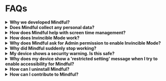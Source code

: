 # FAQs

<details>
  <summary><b>Why we developed Mindful?</b></summary>
  <p>Let's be honest: we were hooked on our phones, endlessly scrolling through social media and procrastinating like pros. Our productivity was in freefall, and we thought, 'Surely, there's an app out there to fix this mess.' <br/>We scoured the Play Store, hoping to find a magical app that would save us from our digital downfall. Instead, we found either overpriced solutions or apps that were as privacy-friendly as a leaky bucket.<br/>So, we decided to stop complaining and start coding. Mindful was born out of our frustration and our determination to create something that was not only free but actually respected our privacy. We figured if we couldn't find what we needed, we'd build it ourselves—and here it is, just for you.</p>
  <br/>
</details>

<details>
  <summary><b>Does Mindful collect any personal data?</b></summary>
  <p>No, Mindful being FOSS app does not collect, store, or transfer any personal data. It operates entirely offline, ensuring that your information remains secure and private.</p>
  <br/>
</details>

<details>
  <summary><b>How does Mindful help with screen time management?</b></summary>
  <p>Mindful allows you to set limits on app usage and track time spent on short-form content. It helps you stay focused by pausing apps and blocking distractions according to your preferences.</p>
  <br/>
</details>

<details>
  <summary><b>How does Invincible Mode work?</b></summary>
  <p>Invincible Mode prevents the uninstallation of Mindful and restricts any changes to app timers, short content timers, and bedtime settings. This feature helps you stay disciplined and maintain your digital habits effectively.</p>
  <br/>
</details>

<details>
  <summary><b>Why does Mindful ask for Admin permission to enable Invincible Mode?</b></summary>
  <p>Mindful requests admin permission to prevent the app from being uninstalled, force-stopped, or altered. This ensures that Invincible Mode remains active and your app settings—such as timers and bedtime schedules—are protected from being changed or disrupted.</p>
  <br/>
</details>

<details>
  <summary><b>Why did Mindful suddenly stop working?</b></summary>
  <p>Some device manufacturers, especially those using MIUI OS like Xiaomi and Poco, restrict background app activity to save battery or for other reasons. This can affect Mindful's performance.<br/>Troubleshooting: Go to the settings in Mindful and allow the permission to ignore battery optimizations. If you're unsure how to grant this permission, click on the help icon in the permission dialog for guidance.</p>
  <br/>
</details>

<details>
  <summary><b>My device shows a security warning. Is this safe?</b></summary>
   <p>&emsp;&emsp;Yes, the Mindful app is completely secure and safe to use. The security warning you're seeing is likely due to the accessibility service Mindful needs to operate effectively. This service is crucial for Mindful to detect and manage short videos in supported apps. While accessibility services can sometimes trigger security warnings, please be assured that Mindful is built with your privacy and data protection in mind. If you have any concerns, don't hesitate to contact us for support.</p>
  <br/>
</details>

<details>
  <summary><b>Why does my device show a 'restricted setting' message when I try to enable accessibility for Mindful?</b></summary>
  <p>Starting with Android 13, accessibility services are restricted for apps installed from sources outside the Play Store for your security. If you're seeing a 'restricted setting' warning, it's likely because you downloaded Mindful from our GitHub repository.<br/> To disable this restriction, go to the app info page for Mindful, tap the three dots in the top right corner, and select 'Allow restricted settings.' Once this is done, you can enable accessibility.</p>
<video src='https://github.com/user-attachments/assets/4a6428f7-459c-4934-b4bd-c18cfccfb32b'/>
</details>
  
<details>
  <summary><b>How can I uninstall Mindful?</b></summary>
  <p>To uninstall Mindful while Invincible Mode is active, first disable the admin permission by going to your device's settings. Once admin access is removed, you can uninstall the app as usual. If you encounter any issues, please contact us for assistance.</p>
  <br/>
</details>

<details>
  <summary><b>How can I contribute to Mindful?</b></summary>
  <p>As an open-source project, Mindful welcomes contributions from the community. You can review and modify the source code, report issues, or suggest improvements via our GitHub repository.</p>
  <br/>
</details>

